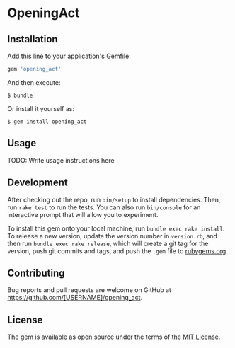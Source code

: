 # OpeningAct



## Installation

Add this line to your application's Gemfile:

```ruby
gem 'opening_act'
```

And then execute:

    $ bundle

Or install it yourself as:

    $ gem install opening_act

## Usage

TODO: Write usage instructions here

## Development

After checking out the repo, run `bin/setup` to install dependencies. Then, run `rake test` to run the tests. You can also run `bin/console` for an interactive prompt that will allow you to experiment.

To install this gem onto your local machine, run `bundle exec rake install`. To release a new version, update the version number in `version.rb`, and then run `bundle exec rake release`, which will create a git tag for the version, push git commits and tags, and push the `.gem` file to [rubygems.org](https://rubygems.org).

## Contributing

Bug reports and pull requests are welcome on GitHub at https://github.com/[USERNAME]/opening_act.


## License

The gem is available as open source under the terms of the [MIT License](http://opensource.org/licenses/MIT).
